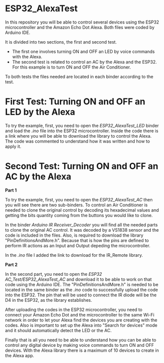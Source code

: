 # ESP32_AlexaTest
In this repository you will be able to control several devices using the ESP32 microcontroller and the Amazon Echo Dot Alexa. Both files were coded by Arduino IDE. 

It is divided into two sections, the first and second test. 
* The first one involves turning ON and OFF an LED by voice commands with the Alexa.
* The second test is related to control an AC by the Alexa and the ESP32. For this example is to turn ON and OFF the Air Conditioner.

To both tests the files needed are located in each binder according to the test.

# First Test: Turning ON and OFF an LED by the Alexa 
To try the example, first, you need to open the _ESP32_AlexaTest_LED_ binder and load the _.ino_ file into the ESP32 microcontroller. Inside the code there is a link where you will be able to download the library to control the Alexa.
The code was commented to understand how it was written and how to apply it.

# Second Test: Turning ON and OFF an AC by the Alexa 
**Part 1**

To try the example, first, you need to open the _ESP32_AlexaTest_AC_ then you will see there are two sub-binders. To control an Air Conditioner is needed to clone the original control by decoding its hexadecimal values and getting the bits quantity coming from the buttons you would like to clone.

In the binder _Arduino IR Receiver_Decoder_ you will find all the needed parts to clone the original AC control. It was decoded by a VS1838 sensor and the code is included in the files. Also, is required to download the library "PinDefinitionsAndMore.h". Because that is how the pins are defined to perform IR actions as an Input and Output depeding the microcontroller.

In the _.ino_ file I added the link to download for the IR_Remote library.

**Part 2**

In the second part, you need to open the _ESP32 AC_Test/ESP32_AlexaTest_AC_ and download it to be able to work on that code using the Arduino IDE. The "PinDefinitionsAndMore.h" is needed to be located in the same binder as the _.ino_ code to successfully upload the code into the ESP32. The pin that will be used to connect the IR diode will be the D4 in the ESP32, as the library establishes.

After uploading the codes in the ESP32 microcontroller, you need to connect your Amazon Echo Dot and the microcontroller to the same Wi-Fi network in order to let your Alexa find the devices you are creating with the codes. Also is important to set up the Alexa into "Search for devices" mode and it should automatically detect the LED or the AC. 

Finally that is all you need to be able to understand how you can be able to control any digital device by making voice commands to turn ON and OFF devices. With the Alexa library there is a maximum of 10 devices to create in the Alexa app.


